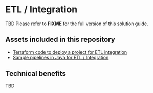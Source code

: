 # ETL / Integration

TBD
Please refer to **FIXME** for the full version of this solution guide.

## Assets included in this repository

* [Terraform code to deploy a project for ETL integration](../terraform/etl_integration/)
* [Sample pipelines in Java for ETL / Integration](../pipelines/etl_integration_python/)

## Technical benefits

TBD